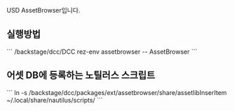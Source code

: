 USD AssetBrowser입니다.

<H2>실행방법</H2>
```
/backstage/dcc/DCC rez-env assetbrowser -- AssetBrowser
```

<H2>어셋 DB에 등록하는 노틸러스 스크립트</H2>
```
ln -s /backstage/dcc/packages/ext/assetbrowser/share/assetlibInserItem ~/.local/share/nautilus/scripts/
```

